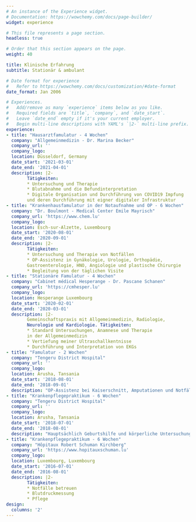 ```yaml
---
# An instance of the Experience widget.
# Documentation: https://wowchemy.com/docs/page-builder/
widget: experience

# This file represents a page section.
headless: true

# Order that this section appears on the page.
weight: 40

title: Klinische Erfahrung
subtitle: Stationär & ambulant

# Date format for experience
#   Refer to https://wowchemy.com/docs/customization/#date-format
date_format: Jan 2006

# Experiences.
#   Add/remove as many `experience` items below as you like.
#   Required fields are `title`, `company`, and `date_start`.
#   Leave `date_end` empty if it's your current employer.
#   Begin multi-line descriptions with YAML's `|2-` multi-line prefix.
experience:
- title: "Hausarztfamulatur - 4 Wochen"
  company: "Allgemeinmedizin - Dr. Marina Becker"
  company_url: ''
  company_logo: 
  location: Düsseldorf, Germany
  date_start: '2021-03-01'
  date_end: '2021-04-01'
  description: |2-
        Tätigkeiten:
        * Untersuchung und Therapie
        * Blutabnahme und die Befundinterpretation 
        * Digitale Organisation und Durchführung von COVID19 Impfung 
        und deren Durchführung mit eigner digitaler Infrastruktur
- title: "Krankenhausfamulatur in der Notaufnahme und OP - 6 Wochen"
  company: "Dr. Boulmont - Medical Center Emile Mayrisch"
  company_url: 'https://www.chem.lu'
  company_logo: 
  location: Esch-sur-Alzette, Luxembourg
  date_start: '2020-08-01'
  date_end: '2020-09-01'
  description: |2-
        Tätigkeiten:
        * Untersuchung und Therapie von Notfällen
        * OP-Assistenz in Gynäkologie, Urologie, Orthopädie, 
        Gastroenterologie, HNO, Angiologie und plastische Chirurgie
        * Begleitung von der täglichen Visite
- title: "Stationäre Famulatur - 4 Wochen"
  company: "Cabinet médical Hesperange - Dr. Pascane Schanen"
  company_url: 'https://cmhesper.lu'
  company_logo: 
  location: Hesperange Luxembourg
  date_start: '2020-02-01'
  date_end: '2020-03-01'
  description: |2-
        Gemeinschaftspraxis mit Allgemeinmedizin, Radiologie, 
        Neurologie und Kardiologie. Tätigkeiten:
        * Standard Untersuchungen, Anamnese und Therapie 
        in der Allgemeinmedizin
        * Vertiefung meiner Ultraschallkentnisse
        * Durchführung und Interpretation von EKGs
- title: "Famulatur - 2 Wochen"
  company: "Tengeru District Hospital"
  company_url: ''
  company_logo: 
  location: Arusha, Tansania
  date_start: '2018-08-01'
  date_end: '2018-09-01'
  description: "OP-Assistenz bei Kaiserschnitt, Amputationen und Notfällen"
- title: "Krankenpflegepraktikum - 6 Wochen"
  company: "Tengeru District Hospital"
  company_url: ''
  company_logo: 
  location: Arusha, Tansania
  date_start: '2018-07-01'
  date_end: '2018-08-01'
  description: "Hauptsächlich Geburtshilfe und körperliche Untersuchungen"
- title: "Krankenpflegepraktikum - 6 Wochen"
  company: "Hôpitaux Robert Schuman Kirchberg"
  company_url: 'https://www.hopitauxschuman.lu'
  company_logo: 
  location: Luxembourg, Luxembourg
  date_start: '2016-07-01'
  date_end: '2016-08-01'
  description: |2-
        Tätigkeiten:
        * Notfälle betreuen 
        * Blutdruckmessung
        * Pflege 
design:
  columns: '2'
---
```


